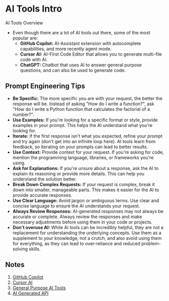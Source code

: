 # AI Tools Intro

AI Tools Overview

- Even though there are a lot of AI tools out there, some of the most popular are:
  - **GitHub Copilot:** AI-Assistant extension with autocomplete capabilities, and more recently agent mode.
  - **Cursor AI:** AI-First Code Editor that allows you to generate multi-file code with AI.
  - **ChatGPT:** Chatbot that uses AI to answer general purpose questions, and can also be used to generate code.

## Prompt Engineering Tips

- **Be Specific:** The more specific you are with your request, the better the response will be. Instead of asking "How do I write a function?", ask "How do I write a Python function that calculates the factorial of a number?".
- **Use Examples:** If you're looking for a specific format or style, provide examples in your prompt. This helps the AI understand what you're looking for.
- **Iterate:** If the first response isn't what you expected, refine your prompt and try again (don't get into an infinite loop here). AI tools learn from feedback, so iterating on your prompts can lead to better results.
- **Use Context:** Provide context for your request. If you're asking for code, mention the programming language, libraries, or frameworks you're using.
- **Ask for Explanations:** If you're unsure about a response, ask the AI to explain its reasoning or provide more details. This can help you understand the solution better.
- **Break Down Complex Requests:** If your request is complex, break it down into smaller, manageable parts. This makes it easier for the AI to provide accurate responses.
- **Use Clear Language:** Avoid jargon or ambiguous terms. Use clear and concise language to ensure the AI understands your request.
- **Always Review Responses:** AI-generated responses may not always be accurate or complete. Always review the responses and make necessary adjustments before using them in your code or projects.
- **Don't overuse AI:** While AI tools can be incredibly helpful, they are not a replacement for understanding the underlying concepts. Use them as a supplement to your knowledge, not a crutch, and also avoid using them for everything, as they can lead to over-reliance and reduced problem-solving skills.

## Notes

1. [GitHub Copilot](./_notes/github-copilot.md)
2. [Cursor AI](./_notes/cursor-ai.md)
3. [General Purpose AI Tools](./_notes/general-purpose-ai-tools.md)
4. [AI Generated API](./AiGeneratedApi/README.md)
